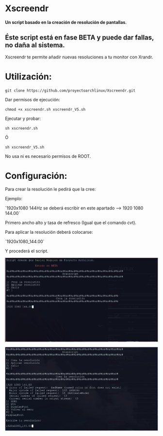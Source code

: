 # Xscreendr
#### Un script basado en la creación de resolución de pantallas.
## Éste script está en fase BETA y puede dar fallas, no daña al sistema.

Xscreendr te permite añadir nuevas resoluciones a tu monitor con Xrandr.

# Utilización:

`git clone https://github.com/proyectoarchlinux/Xscreendr.git`

Dar permisos de ejecución:

`chmod +x xscreendr.sh xscreendr_V5.sh`

Ejecutar y probar:

`sh xscreendr.sh`

Ó

`sh xscreendr_V5.sh`

No usa ni es necesario permisos de ROOT.

# Configuración:

Para crear la resolución le pedirá que la cree:

Ejemplo:

´1920x1080 144Hz se deberá escribir en este apartado --> 1920 1080 144.00´

Primero ancho alto y tasa de refresco (Igual que el comando cvt).

Para aplicar la resolución deberá colocarse:

´1920x1080_144.00´

Y procederá el script.

<img src="https://raw.githubusercontent.com/proyectoarchlinux/Xscreendr/master/scrip.png"></img>


<img src="https://raw.githubusercontent.com/proyectoarchlinux/Xscreendr/master/script2.png"></img>
